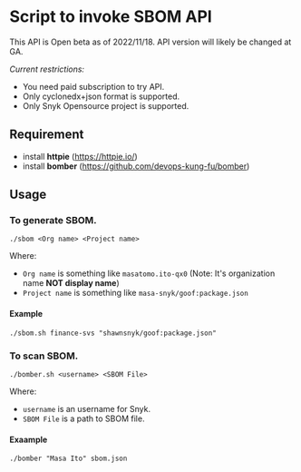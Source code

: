 # Script to invoke SBOM API

This API is Open beta as of 2022/11/18. 
API version will likely be changed at GA.

*Current restrictions:*
- You need paid subscription to try API.
- Only cyclonedx+json format is supported.
- Only Snyk Opensource project is supported.

## Requirement

- install **httpie** (https://httpie.io/)
- install **bomber** (https://github.com/devops-kung-fu/bomber)

## Usage

### To generate SBOM.

```
./sbom <Org name> <Project name>
```

Where:
- `Org name` is something like `masatomo.ito-qx0` (Note: It's organization name **NOT display name**)
- `Project name` is something like `masa-snyk/goof:package.json` 

#### Example

```
./sbom.sh finance-svs "shawnsnyk/goof:package.json"
```

### To scan SBOM.

```
./bomber.sh <username> <SBOM File>
```

Where:
- `username` is an username for Snyk.
- `SBOM File` is a path to SBOM file.

#### Exaample

```
./bomber "Masa Ito" sbom.json
```

